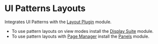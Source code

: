 # UI Patterns Layouts

Integrates UI Patterns with the [Layout Plugin](https://www.drupal.org/project/layout_plugin) module.

- To use pattern layouts on view modes install the [Display Suite](https://www.drupal.org/project/ds) module.
- To use pattern layouts with [Page Manager](https://www.drupal.org/project/page_manager) 
  install the [Panels](https://www.drupal.org/project/panels) module.
